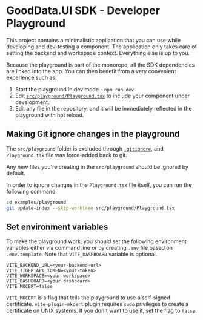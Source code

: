 # GoodData.UI SDK - Developer Playground

This project contains a minimalistic application that you can use while developing and dev-testing a component. The application
only takes care of setting the backend and workspace context. Everything else is up to you.

Because the playground is part of the monorepo, all the SDK dependencies are linked into the app.
You can then benefit from a very convenient experience such as:

1.  Start the playground in dev mode - `npm run dev`
2.  Edit [`src/playground/Playground.tsx`](./src/playground/Playground.tsx) to include your component under development.
3.  Edit any file in the repository, and it will be immediately reflected in the playground with hot reload.

## Making Git ignore changes in the playground

The `src/playground` folder is excluded through [`.gitignore`](.gitignore),
and `Playground.tsx` file was force-added back to git.

Any new files you're creating in the `src/playground` should be ignored by default.

In order to ignore changes in the `Playground.tsx` file itself, you can run the following command:

```bash
cd examples/playground
git update-index --skip-worktree src/playground/Playground.tsx
```

## Set environment variables

To make the playground work, you should set the following environment variables either via command line or by
creating `.env` file based on `.env.template`. Note that `VITE_DASHBOARD` variable is optional.

```
VITE_BACKEND_URL=<your-backend-url>
VITE_TIGER_API_TOKEN=<your-token>
VITE_WORKSPACE=<your-workspace>
VITE_DASHBOARD=<your-dashboard>
VITE_MKCERT=false
```

`VITE_MKCERT` is a flag that tells the playground to use a self-signed certificate. `vite-plugin-mkcert` plugin
requires `sudo` privileges to create a certificate on UNIX systems. If you don't want to use it, set the flag to `false`.
